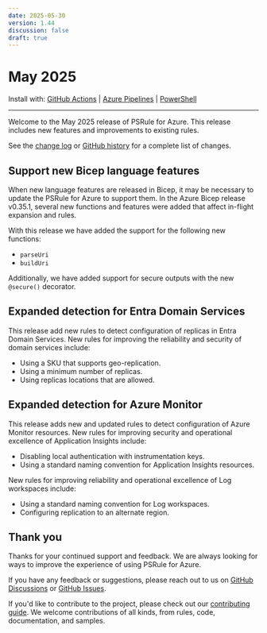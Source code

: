 ```yaml
---
date: 2025-05-30
version: 1.44
discussion: false
draft: true
---
```


# May 2025

Install with: [GitHub Actions](../install.md#with-github-actions) | [Azure Pipelines](../install.md#with-azure-pipelines) | [PowerShell](../install.md#with-powershell)

---

Welcome to the May 2025 release of PSRule for Azure.
This release includes new features and improvements to existing rules.

See the [change log][6] or [GitHub history][7] for a complete list of changes.

## Support new Bicep language features

When new language features are released in Bicep, it may be necessary to update the PSRule for Azure to support them.
In the Azure Bicep release v0.35.1, several new functions and features were added that affect in-flight expansion and rules.

With this release we have added the support for the following new functions:

- `parseUri`
- `buildUri`

Additionally, we have added support for secure outputs with the new `@secure()` decorator.

## Expanded detection for Entra Domain Services

This release add new rules to detect configuration of replicas in Entra Domain Services.
New rules for improving the reliability and security of domain services include:

- Using a SKU that supports geo-replication.
- Using a minimum number of replicas.
- Using replicas locations that are allowed.

## Expanded detection for Azure Monitor

This release adds new and updated rules to detect configuration of Azure Monitor resources.
New rules for improving security and operational excellence of Application Insights include:

- Disabling local authentication with instrumentation keys.
- Using a standard naming convention for Application Insights resources.

New rules for improving reliability and operational excellence of Log workspaces include:

- Using a standard naming convention for Log workspaces.
- Configuring replication to an alternate region.

## Thank you

Thanks for your continued support and feedback.
We are always looking for ways to improve the experience of using PSRule for Azure.

If you have any feedback or suggestions, please reach out to us on [GitHub Discussions][3] or [GitHub Issues][4].

If you'd like to contribute to the project, please check out our [contributing guide][5].
We welcome contributions of all kinds, from rules, code, documentation, and samples.

  [3]: https://github.com/Azure/PSRule.Rules.Azure/discussions
  [4]: https://github.com/Azure/PSRule.Rules.Azure/issues
  [5]: ../license-contributing/get-started-contributing.md
  [6]: ../changelog.md#v1440
  [7]: https://github.com/Azure/PSRule.Rules.Azure/compare/v1.43.0...v1.44.0
